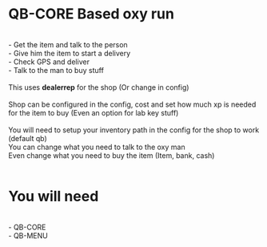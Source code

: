 # QB-CORE Based oxy run
</br>
- Get the item and talk to the person
</br>
- Give him the item to start a delivery
</br>
- Check GPS and deliver
</br>
- Talk to the man to buy stuff
</br>
</br>
This uses <b>dealerrep</b> for the shop (Or change in config)
</br>
</br>
Shop can be configured in the config, cost and set how much xp is needed for the item to buy (Even an option for lab key stuff)
</br>
</br>
You will need to setup your inventory path in the config for the shop to work (default qb)
</br>
You can change what you need to talk to the oxy man
</br>
Even change what you need to buy the item (Item, bank, cash)
</br>
</br>

# You will need
</br>
- QB-CORE
</br>
- QB-MENU
